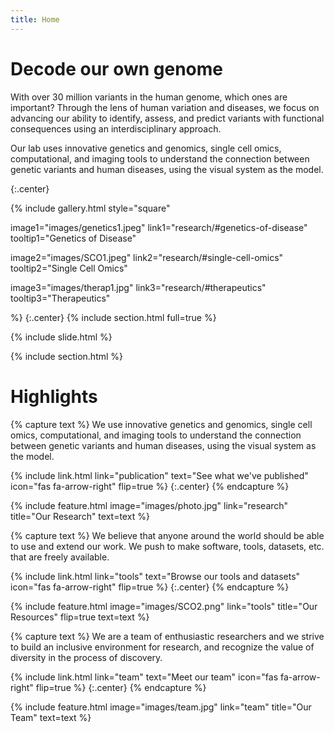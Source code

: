 ```yaml
---
title: Home
---
```


# Decode our own genome

With over 30 million variants in the human genome, which ones are important? Through the lens of human variation and diseases, we focus on advancing our ability to identify, assess, and predict variants with functional consequences using an interdisciplinary approach. 

Our lab uses innovative genetics and genomics, single cell omics, computational, and imaging tools to understand the connection between genetic variants and human diseases, using the visual system as the model.

{:.center}

{%
  include gallery.html style="square"

  image1="images/genetics1.jpeg"
  link1="research/#genetics-of-disease"
  tooltip1="Genetics of Disease"

  image2="images/SCO1.jpeg"
  link2="research/#single-cell-omics"
  tooltip2="Single Cell Omics"

  image3="images/therap1.jpg"
  link3="research/#therapeutics"
  tooltip3="Therapeutics"

%}
{:.center}
{% include section.html full=true %}

{% include slide.html %}

{% include section.html %}

# Highlights

{% capture text %}
We use innovative genetics and genomics, single cell omics, computational, and imaging tools to understand the connection between genetic variants and human diseases, using the visual system as the model.

{%
  include link.html
  link="publication"
  text="See what we've published"
  icon="fas fa-arrow-right"
  flip=true
%}
{:.center}
{% endcapture %}

{%
  include feature.html
  image="images/photo.jpg"
  link="research"
  title="Our Research"
  text=text
%}

{% capture text %}
We believe that anyone around the world should be able to use and extend our work. 
We push to make software, tools, datasets, etc. that are freely available.

{%
  include link.html
  link="tools"
  text="Browse our tools and datasets"
  icon="fas fa-arrow-right"
  flip=true
%}
{:.center}
{% endcapture %}

{%
  include feature.html
  image="images/SCO2.png"
  link="tools"
  title="Our Resources"
  flip=true
  text=text
%}

{% capture text %}
We are a team of enthusiastic researchers and we strive to build an inclusive environment for research, and recognize the value of diversity in the process of discovery.

{%
  include link.html
  link="team"
  text="Meet our team"
  icon="fas fa-arrow-right"
  flip=true
%}
{:.center}
{% endcapture %}

{%
  include feature.html
  image="images/team.jpg"
  link="team"
  title="Our Team"
  text=text
%}
